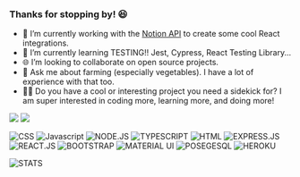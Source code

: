 ### Thanks for stopping by! 😆

- 🔭 I’m currently working with the [Notion API](https://developers.notion.com/) to create some cool React integrations.
- 🧪 I’m currently learning TESTING!! Jest, Cypress, React Testing Library...
- 🌐 I’m looking to collaborate on open source projects.
- 🥕 Ask me about farming (especially vegetables).  I have a lot of experience with that too.
- 🐱‍🏍 Do you have a cool or interesting project you need a sidekick for? I am super interested in coding more, learning more, and doing more!

[<img src="https://img.shields.io/badge/LinkedIn-0077B5?style=for-the-badge&logo=linkedin&logoColor=white">](https://www.linkedin.com/in/jonahtabb/)
[<img src="https://img.shields.io/badge/Portfolio-Jonah%20Tabb-green">](https://jtabbdev.com/)

![CSS](https://img.shields.io/badge/CSS3-1572B6?style=for-the-badge&logo=css3&logoColor=white)
![Javascript](	https://img.shields.io/badge/JavaScript-323330?style=for-the-badge&logo=javascript&logoColor=F7DF1E)
![NODE.JS](https://img.shields.io/badge/Node.js-43853D?style=for-the-badge&logo=node.js&logoColor=white)
![TYPESCRIPT](		https://img.shields.io/badge/TypeScript-007ACC?style=for-the-badge&logo=typescript&logoColor=white)
![HTML](			https://img.shields.io/badge/HTML5-E34F26?style=for-the-badge&logo=html5&logoColor=white)
![EXPRESS.JS](		https://img.shields.io/badge/Express.js-404D59?style=for-the-badge)
![REACT.JS](		https://img.shields.io/badge/React-20232A?style=for-the-badge&logo=react&logoColor=61DAFB)
![BOOTSTRAP](		https://img.shields.io/badge/Bootstrap-563D7C?style=for-the-badge&logo=bootstrap&logoColor=white)
![MATERIAL UI](			https://img.shields.io/badge/Material--UI-0081CB?style=for-the-badge&logo=material-ui&logoColor=white)
![POSEGESQL](			https://img.shields.io/badge/PostgreSQL-316192?style=for-the-badge&logo=postgresql&logoColor=white)
![HEROKU](			https://img.shields.io/badge/Heroku-430098?style=for-the-badge&logo=heroku&logoColor=white)


![STATS](https://github-readme-stats.vercel.app/api/top-langs/?username=jonahtabb&theme=blue-green)


	
